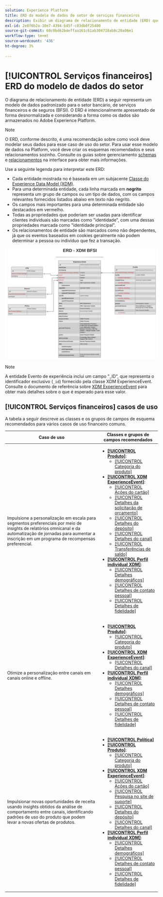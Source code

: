 ```yaml
---
solution: Experience Platform
title: ERD do modelo de dados do setor de serviços financeiros
description: Exibir um diagrama de relacionamento de entidade (ERD) que descreva um modelo de dados padronizado para o setor bancário, de serviços financeiros e de seguros (BFSI). Esse modelo de dados é compatível com o Experience Data Model (XDM) para uso no Adobe Experience Platform.
exl-id: 2e8f6b2a-10e7-4394-b45f-c03db0f25400
source-git-commit: 60c0bd62b4effaa161c61ab304718ab8c20a06e1
workflow-type: tm+mt
source-wordcount: '436'
ht-degree: 3%

---
```


# [!UICONTROL Serviços financeiros] ERD do modelo de dados do setor

O diagrama de relacionamento de entidade (ERD) a seguir representa um modelo de dados padronizado para o setor bancário, de serviços financeiros e de seguros (BFSI). O ERD é intencionalmente apresentado de forma desnormalizada e considerando a forma como os dados são armazenados no Adobe Experience Platform.

>[!NOTE]
>
>O ERD, conforme descrito, é uma recomendação sobre como você deve modelar seus dados para esse caso de uso do setor. Para usar esse modelo de dados na Platform, você deve criar os esquemas recomendados e seus relacionamentos sozinho. Consulte os guias sobre gerenciamento [schemas](../../ui/resources/schemas.md) e [relacionamentos](../../tutorials/relationship-ui.md) na interface para obter mais informações.

Use a seguinte legenda para interpretar este ERD:

* Cada entidade mostrada no é baseada em um subjacente [Classe do Experience Data Model (XDM)](../composition.md#class).
* Para uma determinada entidade, cada linha marcada em **negrito** representa um grupo de campos ou um tipo de dados, com os campos relevantes fornecidos listados abaixo em texto não negrito.
* Os campos mais importantes para uma determinada entidade são destacados em vermelho.
* Todas as propriedades que poderiam ser usadas para identificar clientes individuais são marcadas como &quot;identidade&quot;, com uma dessas propriedades marcada como &quot;identidade principal&quot;.
* Os relacionamentos de entidade são marcados como não dependentes, já que os eventos baseados em cookies geralmente não podem determinar a pessoa ou indivíduo que fez a transação.

![](../../images/industries/financial.png)

>[!NOTE]
>
>A entidade Evento de experiência inclui um campo &quot;_ID&quot;, que representa o identificador exclusivo (`_id`) fornecido pela classe XDM ExperienceEvent. Consulte o documento de referência sobre [XDM ExperienceEvent](../../classes/experienceevent.md) para obter mais detalhes sobre o que é esperado para esse valor.

## [!UICONTROL Serviços financeiros] casos de uso

A tabela a seguir descreve as classes e os grupos de campos de esquema recomendados para vários casos de uso financeiro comuns.

| Caso de uso | Classes e grupos de campos recomendados |
| --- | --- |
| Impulsione a personalização em escala para segmentos preferenciais por meio de insights de relatórios omnicanal e da automatização de jornadas para aumentar a inscrição em um programa de recompensas preferencial. | <ul><li>**[[!UICONTROL Produto]](../../classes/product.md)**:<ul><li>[[!UICONTROL Categoria do produto]](../../field-groups/product/product-category.md)</li></ul></li><li>**[[!UICONTROL XDM ExperienceEvent]](../../classes/experienceevent.md)**:<ul><li>[[!UICONTROL Ações do cartão]](../../field-groups/event/card-actions.md)</li><li>[[!UICONTROL Detalhes da solicitação de orçamento]](../../field-groups/event/quote-request-details.md)</li><li>[[!UICONTROL Detalhes do depósito]](../../field-groups/event/deposit-details.md)</li><li>[[!UICONTROL Detalhes do canal]](../../field-groups/event/channel-details.md)</li><li>[[!UICONTROL Transferências de saldo]](../../field-groups/event/balance-transfers.md)</li></ul></li><li>**[[!UICONTROL Perfil individual XDM]](../../classes/individual-profile.md)**:<ul><li>[[!UICONTROL Detalhes demográficos]](../../field-groups/profile/demographic-details.md)</li><li>[[!UICONTROL Detalhes de contato pessoal]](../../field-groups/profile/personal-contact-details.md)</li><li>[[!UICONTROL Detalhes de fidelidade]](../../field-groups/profile/loyalty-details.md)</li></ul></li></ul> |
| Otimize a personalização entre canais em canais online e offline. | <ul><li>**[[!UICONTROL Produto]](../../classes/product.md)**:<ul><li>[[!UICONTROL Categoria do produto]](../../field-groups/product/product-category.md)</li></ul></li><li>**[[!UICONTROL XDM ExperienceEvent]](../../classes/experienceevent.md)**:<ul><li>[[!UICONTROL Detalhes do canal]](../../field-groups/event/channel-details.md)</li></ul></li><li>**[[!UICONTROL Perfil individual XDM]](../../classes/individual-profile.md)**:<ul><li>[[!UICONTROL Detalhes demográficos]](../../field-groups/profile/demographic-details.md)</li><li>[[!UICONTROL Detalhes de contato pessoal]](../../field-groups/profile/personal-contact-details.md)</li><li>[[!UICONTROL Detalhes de fidelidade]](../../field-groups/profile/loyalty-details.md)</li></ul></li></ul> |
| Impulsionar novas oportunidades de receita usando insights obtidos da análise de comportamento entre canais, identificando padrões de uso do produto que podem levar a novas ofertas de produtos. | <ul><li>**[[!UICONTROL Política]](../../classes/policy.md)**</li><li>**[[!UICONTROL Produto]](../../classes/product.md)**:<ul><li>[[!UICONTROL Categoria do produto]](../../field-groups/product/product-category.md)</li></ul></li><li>**[[!UICONTROL XDM ExperienceEvent]](../../classes/experienceevent.md)**:<ul><li>[[!UICONTROL Ações do cartão]](../../field-groups/event/card-actions.md)</li><li>[[!UICONTROL Pesquisa no site de suporte]](../../field-groups/event/support-site-search.md)</li><li>[[!UICONTROL Detalhes do depósito]](../../field-groups/event/deposit-details.md)</li><li>[[!UICONTROL Detalhes do canal]](../../field-groups/event/channel-details.md)</li></ul></li><li>**[[!UICONTROL Perfil individual XDM]](../../classes/individual-profile.md)**:<ul><li>[[!UICONTROL Detalhes demográficos]](../../field-groups/profile/demographic-details.md)</li><li>[[!UICONTROL Detalhes de contato pessoal]](../../field-groups/profile/personal-contact-details.md)</li><li>[[!UICONTROL Detalhes de fidelidade]](../../field-groups/profile/loyalty-details.md)</li></ul></li></ul> |

